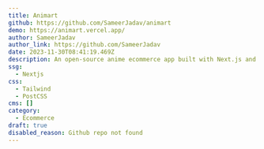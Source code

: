 ```yaml
---
title: Animart
github: https://github.com/SameerJadav/animart
demo: https://animart.vercel.app/
author: SameerJadav
author_link: https://github.com/SameerJadav
date: 2023-11-30T08:41:19.469Z
description: An open-source anime ecommerce app built with Next.js and Shopify.
ssg:
  - Nextjs
css:
  - Tailwind
  - PostCSS
cms: []
category:
  - Ecommerce
draft: true
disabled_reason: Github repo not found
---
```

